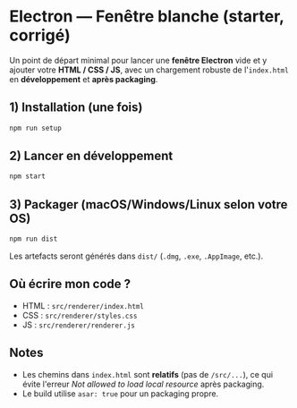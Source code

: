 # Electron — Fenêtre blanche (starter, corrigé)

Un point de départ minimal pour lancer une **fenêtre Electron** vide et y ajouter votre **HTML / CSS / JS**,
avec un chargement robuste de l'`index.html` en **développement** et **après packaging**.

## 1) Installation (une fois)
```bash
npm run setup
```

## 2) Lancer en développement
```bash
npm start
```

## 3) Packager (macOS/Windows/Linux selon votre OS)
```bash
npm run dist
```
Les artefacts seront générés dans `dist/` (`.dmg`, `.exe`, `.AppImage`, etc.).

## Où écrire mon code ?
- HTML : `src/renderer/index.html`
- CSS  : `src/renderer/styles.css`
- JS   : `src/renderer/renderer.js`

## Notes
- Les chemins dans `index.html` sont **relatifs** (pas de `/src/...`), ce qui évite l'erreur *Not allowed to load local resource* après packaging.
- Le build utilise `asar: true` pour un packaging propre.
